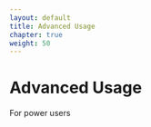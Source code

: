 ```yaml
---
layout: default
title: Advanced Usage
chapter: true
weight: 50
---
```


# Advanced Usage

For power users